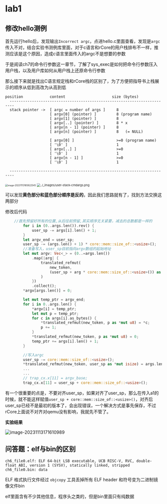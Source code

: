 # lab1

## 修改hello测例

首先运行hello后，发现输出`Incorrect argc`，点进hello.c里面查看，发现是`argc`传入不对，结合实验书测例库里面，对于c语言和rCore的用户栈排布不一样，推测应该是这个原因，造成c语言里面传入的argc不是想要的参数

于是阅读ch7的命令行参数这一章节，了解了sys_exec是如何把命令行参数压入用户栈，以及用户库如何从用户栈上还原命令行参数

那么接下来就是找出C语言规定栈和rCore栈的区别了，为了方便把指导书上栈展示的顺序从低到高改为从高到低

```
position            content                     size (bytes)
  ------------------------------------------------------------------------
  stack pointer ->  [ argc = number of args ]     8
                    [ argv[0] (pointer) ]         8 (program name)
                    [ argv[1] (pointer) ]         8
                    [ argv[..] (pointer) ]        8 * x
                    [ argv[n - 1] (pointer) ]     8
                    [ argv[n] (pointer) ]         8   (= NULL)

                    [ argv[0] ]                   >=0 (program name)
                    [ '\0' ]                      1
                    [ argv[..] ]                  >=0
                    [ '\0' ]                      1
                    [ argv[n - 1] ]               >=0
                    [ '\0' ]                      1

  ------------------------------------------------------------------------
```

<img src="C:\Users\Yin\AppData\Roaming\Typora\typora-user-images\image-20231113165922545.png" alt="image-20231113165922545" style="zoom:50%;" />

<img src="https://rcore-os.cn/rCore-Tutorial-Book-v3/_images/user-stack-cmdargs.png" alt="../_images/user-stack-cmdargs.png" style="zoom: 67%;" />

可以发现**黄色部分和蓝色部分顺序是反的**，因此我们思路就有了，找到方法交换这两部分

修改后代码

```rust
 	//首先预留好所有的位置,从后往前预留,其实顺序无关紧要，减去的总数都是一样的
        for i in (0..args.len()).rev() {
            user_sp -= args[i].len() + 1;
        }
        let argv_end = user_sp;
        user_sp -= (args.len() + 1) * core::mem::size_of::<usize>();
        //准备写入，user_sp目前指向argv数组的起始地址
        let mut argv: Vec<_> = (0..=args.len())
            .map(|arg| {
                translated_refmut(
                    new_token,
                    (user_sp + arg * core::mem::size_of::<usize>()) as *mut usize,
                )
            })
            .collect();
        *argv[args.len()] = 0;

        let mut temp_ptr = argv_end;
        for i in 0..args.len() {
            *argv[i] = temp_ptr;
            let mut p = temp_ptr;
            for c in args[i].as_bytes() {
                *translated_refmut(new_token, p as *mut u8) = *c;
                p += 1;
            }
            *translated_refmut(new_token, p as *mut u8) = 0;
            temp_ptr += args[i].len() + 1;
        }

        //写入argc
        user_sp -= core::mem::size_of::<usize>();
        *translated_refmut(new_token, user_sp as *mut isize) = args.len() as isize;
		...
		...
		// trap_cx.x[11] = argv_base;
        trap_cx.x[11] = user_sp + core::mem::size_of::<usize>();
```

有一个很重要的点是，不要对齐user_sp，如果对齐了user_sp，那么在传入a1的时候，就不能这样赋值`user_sp + core::mem::size_of::<usize>()`，对齐后user_sp已经不是最初的版本了，会出现错误，一个解决方式是事先保存，不过rCore上面说不对齐对qemu没有影响，我就先不管了。

**实验结果**

![image-20231113171610989](C:\Users\Yin\AppData\Roaming\Typora\typora-user-images\image-20231113171610989.png)



## 问答题：elf与bin的区别

```
ch6_file0.elf: ELF 64-bit LSB executable, UCB RISC-V, RVC, double-float ABI, version 1 (SYSV), statically linked, stripped
ch6_file0.bin: data
```

 ELF 格式执行文件经过 `objcopy` 工具丢掉所有 ELF header 和符号变为二进制镜像文件bin

elf里面含有不少其他信息，程序头之类的，但是bin里面只有纯数据